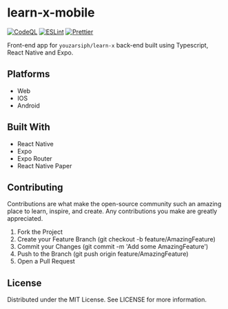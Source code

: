 # learn-x-mobile

[![CodeQL](https://github.com/youzarsiph/learn-x-mobile/actions/workflows/codeql.yml/badge.svg)](https://github.com/youzarsiph/learn-x-mobile/actions/workflows/codeql.yml)
[![ESLint](https://github.com/youzarsiph/learn-x-mobile/actions/workflows/eslint.yml/badge.svg)](https://github.com/youzarsiph/learn-x-mobile/actions/workflows/eslint.yml)
[![Prettier](https://github.com/youzarsiph/learn-x-mobile/actions/workflows/prettier.yml/badge.svg)](https://github.com/youzarsiph/learn-x-mobile/actions/workflows/prettier.yml)

Front-end app for `youzarsiph/learn-x` back-end built using Typescript, React Native and Expo.

## Platforms

- Web
- IOS
- Android

## Built With

- React Native
- Expo
- Expo Router
- React Native Paper

## Contributing

Contributions are what make the open-source community such an amazing place to learn, inspire, and create. Any contributions you make are greatly appreciated.

1. Fork the Project
2. Create your Feature Branch (git checkout -b feature/AmazingFeature)
3. Commit your Changes (git commit -m 'Add some AmazingFeature')
4. Push to the Branch (git push origin feature/AmazingFeature)
5. Open a Pull Request

## License

Distributed under the MIT License. See LICENSE for more information.
